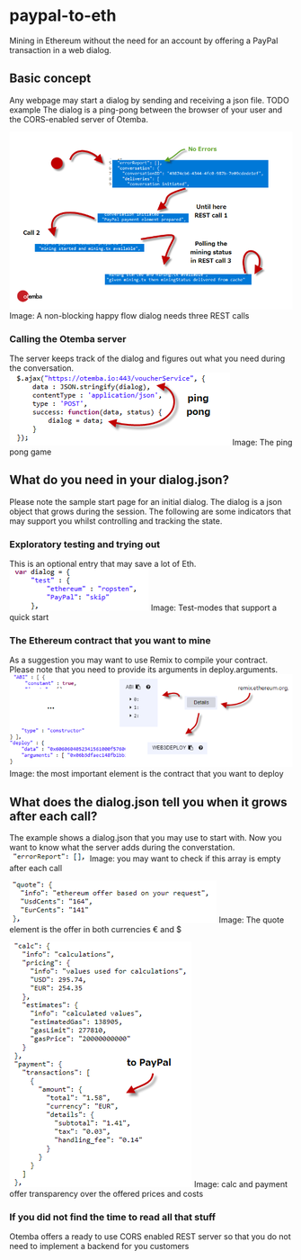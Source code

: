 ﻿# paypal-to-eth
Mining in Ethereum without the need for an account by offering a PayPal transaction in a web dialog.
## Basic concept
Any webpage may start a dialog by sending and receiving a json file. TODO example
The dialog is a ping-pong between the browser of your user and the CORS-enabled server of Otemba.

![States of a happy flow](https://raw.githubusercontent.com/Otemba/paypal-to-eth/master/images/statesWithText.png)
Image: A non-blocking happy flow dialog needs three REST calls
### Calling the Otemba server
The server keeps track of the dialog and figures out what you need during the conversation. 
![Sample REST Call](https://raw.githubusercontent.com/Otemba/paypal-to-eth/master/images/sampleRESTCall.png)
Image: The ping pong game
## What do you need in your dialog.json?
Please note the sample start page for an initial dialog. The dialog is a json object that grows during the session. The following are some indicators that may support you whilst controlling and tracking the state.
### Exploratory testing and trying out
This is an optional entry that may save a lot of Eth.
![Test Modes](https://raw.githubusercontent.com/Otemba/paypal-to-eth/master/images/testModes.png)
Image: Test-modes that support a quick start
### The Ethereum contract that you want to mine
As a suggestion you may want to use Remix to compile your contract. Please note that you need to provide its arguments in deploy.arguments.
	![The contract](https://raw.githubusercontent.com/Otemba/paypal-to-eth/master/images/theContract.png)
Image: the most important element is the contract that you want to deploy
## What does the dialog.json tell you when it grows after each call?
The example shows a dialog.json that you may use to start with. Now you want to know what the server adds during the converstation.
![The errorReport](https://raw.githubusercontent.com/Otemba/paypal-to-eth/master/images/errorReport.png)
Image: you may want to check if this array is empty after each call

![The quote](https://raw.githubusercontent.com/Otemba/paypal-to-eth/master/images/theQuote.png)
Image: The quote element is the offer in both currencies € and $

![The calculation](https://raw.githubusercontent.com/Otemba/paypal-to-eth/master/images/theCalculation.png)
Image: calc and payment offer transparency over the offered prices and costs



### If you did not find the time to read all that stuff
Otemba offers a ready to use CORS enabled REST server so that you do not need to implement a backend for you customers 



 

<!--stackedit_data:
eyJoaXN0b3J5IjpbLTI0Nzc2MDk3NCwzMjI2Mjc4NTAsMTg2MD
U4NzMwMywxNTYwNTEyODg1LC0xODU3Njg1NDExLDQ1NjU3OTQ5
NywxMTk1NzE0ODM5LC0xMTYwNTM1NjMsMTc4MDE2Njc1NCwyMj
MyOTU1MiwtMTQ4NjMyMDMyMCwtNDEwMDAwNzIzLC02MzY3NDA2
ODIsMTUzODM2NDQ1NiwxMzc5NjkzNDk5LDc1NTUyOTU1OF19
-->